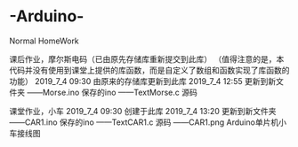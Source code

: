 # -Arduino-
Normal HomeWork


课后作业，摩尔斯电码（已由原先存储库重新提交到此库）
（值得注意的是，本代码并没有使用到课堂上提供的库函数，而是自定义了数组和函数实现了库函数的功能）
  2019_7_4 09:30 由原来的存储库更新到此库
  2019_7_4 12:55 更新到新文件夹
——Morse.ino     保存的ino
——TextMorse.c   源码


课堂作业，小车
  2019_7_4 09:30 创建于此库
  2019_7_4 13:20 更新到新文件夹
——CAR1.ino      保存的ino
——TextCAR1.c    源码
——CAR1.png      Arduino单片机小车接线图
